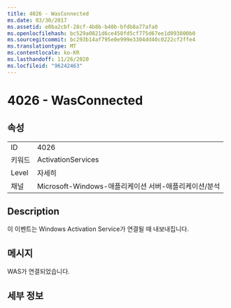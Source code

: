 ```yaml
---
title: 4026 - WasConnected
ms.date: 03/30/2017
ms.assetid: e0ba2cbf-28cf-4b8b-b40b-bfdb8a77afa0
ms.openlocfilehash: bc529a0821d6ce458fd5cf775d67ee1d093800b0
ms.sourcegitcommit: bc293b14af795e0e999e3304dd40c0222cf2ffe4
ms.translationtype: MT
ms.contentlocale: ko-KR
ms.lasthandoff: 11/26/2020
ms.locfileid: "96242463"
---
```

# <a name="4026---wasconnected"></a>4026 - WasConnected

## <a name="properties"></a>속성  
  
|||  
|-|-|  
|ID|4026|  
|키워드|ActivationServices|  
|Level|자세히|  
|채널|Microsoft-Windows-애플리케이션 서버-애플리케이션/분석|  
  
## <a name="description"></a>Description  

 이 이벤트는 Windows Activation Service가 연결될 때 내보내집니다.  
  
## <a name="message"></a>메시지  

 WAS가 연결되었습니다.  
  
## <a name="details"></a>세부 정보
